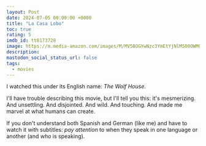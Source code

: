 ```yaml
---
layout: Post
date: 2024-07-05 00:00:00 +0000
title: "La Casa Lobo"
toc: true
rating: 5
imdb_id: tt8173728
image: https://m.media-amazon.com/images/M/MV5BOGYwNzc3YmEtYjNlMS00OWM0LTg3ZjEtZjMxMDFlMTk0YThmXkEyXkFqcGdeQXVyOTE4MDA1NDI@._V1_SX300.jpg
description: 
mastodon_social_status_url: false
tags: 
  - movies
---
```




I watched this under its English name: *The Wolf House*.

I'll have trouble describing this movie, but I'll tell you this: it's mesmerizing. And unsettling. And disjointed. And wild. And touching. And made me marvel at what humans can create.

If you don't understand both Spanish and German (like me) and have to watch it with subtitles: *pay attention* to when they speak in one language or another (and _who_ is speaking).

